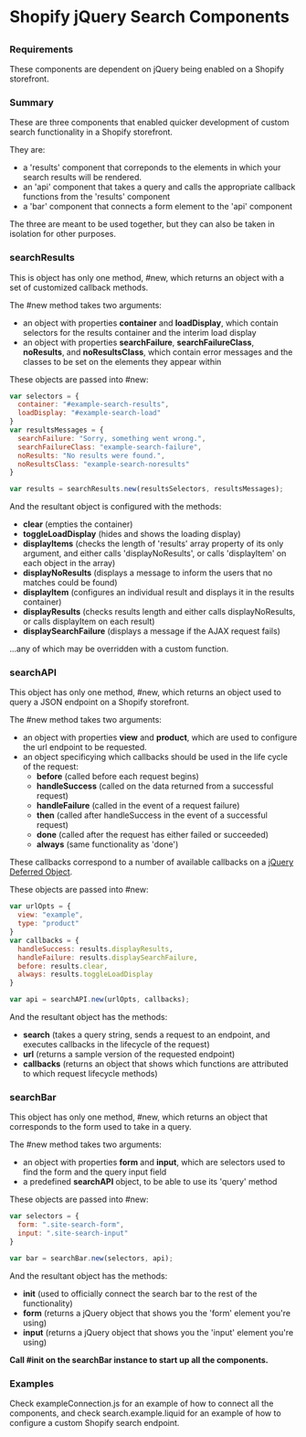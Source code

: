 # Shopify jQuery Search Components

##

### Requirements

These components are dependent on jQuery being enabled on a Shopify storefront.

### Summary

These are three components that enabled quicker development of custom search functionality in a Shopify storefront.

They are:

* a 'results' component that correponds to the elements in which your search results will be rendered.
* an 'api' component that takes a query and calls the appropriate callback functions from the 'results' component
* a 'bar' component that connects a form element to the 'api' component

The three are meant to be used together, but they can also be taken in isolation for other purposes.


### searchResults

This is object has only one method, #new, which returns an object with a set of customized callback methods.

The #new method takes two arguments:

* an object with properties **container** and **loadDisplay**, which contain selectors for the results container and the interim load display
* an object with properties **searchFailure**, **searchFailureClass**, **noResults**, and **noResultsClass**, which contain error messages and the classes to be set on the elements they appear within

These objects are passed into #new:

```javascript
var selectors = {
  container: "#example-search-results",
  loadDisplay: "#example-search-load"
}
var resultsMessages = {
  searchFailure: "Sorry, something went wrong.",
  searchFailureClass: "example-search-failure",
  noResults: "No results were found.",
  noResultsClass: "example-search-noresults"
}

var results = searchResults.new(resultsSelectors, resultsMessages);
```

And the resultant object is configured with the methods:
* **clear** (empties the container)
* **toggleLoadDisplay** (hides and shows the loading display)
* **displayItems** (checks the length of 'results' array property of its only argument, and either calls 'displayNoResults', or calls 'displayItem' on each object in the array)
* **displayNoResults** (displays a message to inform the users that no matches could be found)
* **displayItem** (configures an individual result and displays it in the results container)
* **displayResults** (checks results length and either calls displayNoResults, or calls displayItem on each result)
* **displaySearchFailure** (displays a message if the AJAX request fails)

...any of which may be overridden with a custom function.

### searchAPI

This object has only one method, #new, which returns an object used to query a JSON endpoint on a Shopify storefront.

The #new method takes two arguments:

* an object with properties **view** and **product**, which are used to configure the url endpoint to be requested.
* an object specificying which callbacks should be used in the life cycle of the request:
    * **before** (called before each request begins)
    * **handleSuccess** (called on the data returned from a successful request)
    * **handleFailure** (called in the event of a request failure)
    * **then** (called after handleSuccess in the event of a successful request)
    * **done** (called after the request has either failed or succeeded)
    * **always** (same functionality as 'done')

These callbacks correspond to a number of available callbacks on a [jQuery Deferred Object](https://api.jquery.com/category/deferred-object/).

These objects are passed into #new:

```javascript
var urlOpts = {
  view: "example",
  type: "product"
}
var callbacks = {
  handleSuccess: results.displayResults,
  handleFailure: results.displaySearchFailure,
  before: results.clear,
  always: results.toggleLoadDisplay
}

var api = searchAPI.new(urlOpts, callbacks);
```

And the resultant object has the methods:
* **search** (takes a query string, sends a request to an endpoint, and executes callbacks in the lifecycle of the request)
* **url** (returns a sample version of the requested endpoint)
* **callbacks** (returns an object that shows which functions are attributed to which request lifecycle methods)

### searchBar

This object has only one method, #new, which returns an object that corresponds to the form used to take in a query.

The #new method takes two arguments:
* an object with properties **form** and **input**, which are selectors used to find the form and the query input field
* a predefined **searchAPI** object, to be able to use its 'query' method

These objects are passed into #new:

```javascript
var selectors = {
  form: ".site-search-form",
  input: ".site-search-input"
}

var bar = searchBar.new(selectors, api);
```

And the resultant object has the methods:
* **init** (used to officially connect the search bar to the rest of the functionality)
* **form** (returns a jQuery object that shows you the 'form' element you're using)
* **input** (returns a jQuery object that shows you the 'input' element you're using)

**Call #init on the searchBar instance to start up all the components.**

### Examples

Check exampleConnection.js for an example of how to connect all the components, and check search.example.liquid for an example of how to configure a custom Shopify search endpoint.
